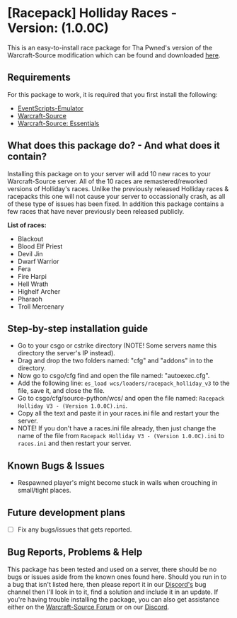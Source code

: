 # [Racepack] Holliday Races - Version: (1.0.0C)
This is an easy-to-install race package for Tha Pwned's version of the Warcraft-Source modification which can be found and downloaded [here](https://github.com/ThaPwned/WCS).


## Requirements
For this package to work, it is required that you first install the following:
- [EventScripts-Emulator](https://github.com/Ayuto/EventScripts-Emulator)
- [Warcraft-Source](https://github.com/ThaPwned/WCS)
- [Warcraft-Source: Essentials](https://github.com/ManifestManah/Warcraft-Source-Essentials)


## What does this package do? - And what does it contain?
Installing this package on to your server will add 10 new races to your Warcraft-Source server.
All of the 10 races are remastered/reworked versions of Holliday's races. Unlike the previously released Holliday races & racepacks this one will not cause your server to occassionally crash, as all of these type of issues has been fixed. In addition this package contains a few races that have never previously been released publicly. 


**List of races:**
- Blackout
- Blood Elf Priest
- Devil Jin
- Dwarf Warrior
- Fera
- Fire Harpi
- Hell Wrath
- Highelf Archer
- Pharaoh
- Troll Mercenary


## Step-by-step installation guide
- Go to your csgo or cstrike directory (NOTE! Some servers name this directory the server's IP instead).
- Drag and drop the two folders named: "cfg" and "addons" in to the directory.
- Now go to csgo/cfg find and open the file named: "autoexec.cfg".
- Add the following line: ```es_load wcs/loaders/racepack_holliday_v3``` to the file, save it, and close the file.
- Go to csgo/cfg/source-python/wcs/ and open the file named: ```Racepack Holliday V3 - (Version 1.0.0C).ini```.
- Copy all the text and paste it in your races.ini file and restart your the server.
- NOTE! If you don't have a races.ini file already, then just change the name of the file from ```Racepack Holliday V3 - (Version 1.0.0C).ini``` to ```races.ini``` and then restart your server.


## Known Bugs & Issues
- Respawned player's might become stuck in walls when crouching in small/tight places.


## Future development plans
- [ ] Fix any bugs/issues that gets reported.


## Bug Reports, Problems & Help
This package has been tested and used on a server, there should be no bugs or issues aside from the known ones found here.
Should you run in to a bug that isn't listed here, then please report it in our [Discord's](https://discord.gg/2DnAXkF) bug channel then I'll look in to it, find a solution and include it in an update.
If you're having trouble installing the package, you can also get assistance either on the [Warcraft-Source Forum](http://warcraft-source.com/) or on our [Discord](https://discord.gg/2DnAXkF).
